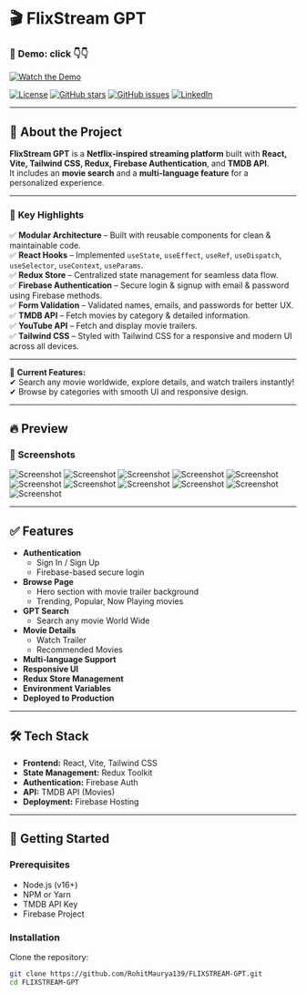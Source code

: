 # 🎬 FlixStream GPT

### 🎥 **Demo: click 👇👇**

[![Watch the Demo](src/assets/sc4.png)](https://www.linkedin.com/posts/rohit139maurya_reactjs-vite-redux-activity-7363808256030371840-0bL5?utm_source=share&utm_medium=member_desktop&rcm=ACoAADiphM0Bd4-cygch_E3VXOoyvmcHKjrd4Yc)

[![License](https://img.shields.io/badge/license-MIT-blue.svg)](LICENSE)
[![GitHub stars](https://img.shields.io/github/stars/RohitMaurya139/FLIXSTREAM-GPT.svg)](https://github.com/RohitMaurya139/FLIXSTREAM-GPT/stargazers)
[![GitHub issues](https://img.shields.io/github/issues/RohitMaurya139/FLIXSTREAM-GPT.svg)](https://github.com/RohitMaurya139/FLIXSTREAM-GPT/issues)
[![LinkedIn](https://img.shields.io/badge/Follow%20on-LinkedIn-blue)](https://www.linkedin.com/in/rohit139maurya/)

---

## 📖 **About the Project**

**FlixStream GPT** is a **Netflix-inspired streaming platform** built with **React, Vite, Tailwind CSS, Redux, Firebase Authentication**, and **TMDB API**.  
It includes an **movie search** and a **multi-language feature** for a personalized experience.

---

### 🔑 **Key Highlights**

✅ **Modular Architecture** – Built with reusable components for clean & maintainable code.  
✅ **React Hooks** – Implemented `useState`, `useEffect`, `useRef`, `useDispatch`, `useSelector`, `useContext`, `useParams`.  
✅ **Redux Store** – Centralized state management for seamless data flow.  
✅ **Firebase Authentication** – Secure login & signup with email & password using Firebase methods.  
✅ **Form Validation** – Validated names, emails, and passwords for better UX.  
✅ **TMDB API** – Fetch movies by category & detailed information.  
✅ **YouTube API** – Fetch and display movie trailers.  
✅ **Tailwind CSS** – Styled with Tailwind CSS for a responsive and modern UI across all devices.

---

🎯 **Current Features:**  
✔ Search any movie worldwide, explore details, and watch trailers instantly!  
✔ Browse by categories with smooth UI and responsive design.

---

## 🔥 **Preview**

### 📸 **Screenshots**
![Screenshot](src/assets/sc1.png)
![Screenshot](src/assets/sc2.png)
![Screenshot](src/assets/sc11.PNG)
![Screenshot](src/assets/sc3.png)
![Screenshot](src/assets/sc4.png)
![Screenshot](src/assets/sc5.png)
![Screenshot](src/assets/sc6.png)
![Screenshot](src/assets/sc7.png)
![Screenshot](src/assets/sc8.png)
![Screenshot](src/assets/sc9.png)
![Screenshot](src/assets/sc10.png)

---

## ✅ **Features**

- **Authentication**
  - Sign In / Sign Up
  - Firebase-based secure login
- **Browse Page**
  - Hero section with movie trailer background
  - Trending, Popular, Now Playing movies
- **GPT Search**
  - Search any movie World Wide
- **Movie Details**
  - Watch Trailer
  - Recommended Movies
- **Multi-language Support**
- **Responsive UI**
- **Redux Store Management**
- **Environment Variables**
- **Deployed to Production**

---

## 🛠 **Tech Stack**

- **Frontend:** React, Vite, Tailwind CSS
- **State Management:** Redux Toolkit
- **Authentication:** Firebase Auth
- **API:** TMDB API (Movies)
- **Deployment:** Firebase Hosting

---

## 🚀 **Getting Started**

### **Prerequisites**

- Node.js (v16+)
- NPM or Yarn
- TMDB API Key
- Firebase Project

### **Installation**

Clone the repository:

```bash
git clone https://github.com/RohitMaurya139/FLIXSTREAM-GPT.git
cd FLIXSTREAM-GPT
```
